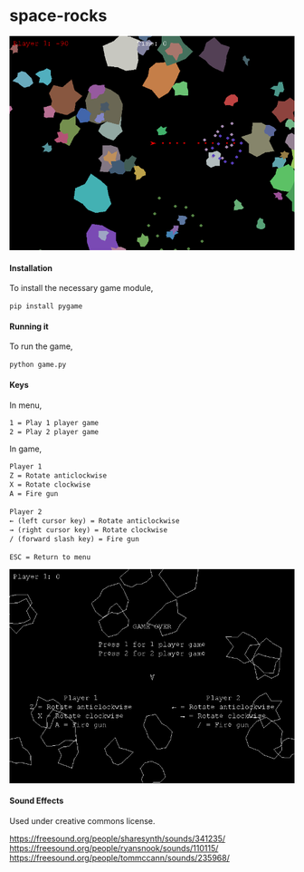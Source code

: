 # space-rocks

![1 player game](https://github.com/johntelforduk/space-rocks/blob/master/screenshots/screenshot_0003.png)

#### Installation
To install the necessary game module,

`pip install pygame`

#### Running it
To run the game,

`python game.py`

#### Keys
In menu,

```
1 = Play 1 player game
2 = Play 2 player game 
```
In game,
```
Player 1
Z = Rotate anticlockwise
X = Rotate clockwise
A = Fire gun

Player 2
← (left cursor key) = Rotate anticlockwise
→ (right cursor key) = Rotate clockwise
/ (forward slash key) = Fire gun

ESC = Return to menu
```
![Main menu](https://github.com/johntelforduk/space-rocks/blob/master/screenshots/screenshot_0001.png)

#### Sound Effects
Used under creative commons license.

https://freesound.org/people/sharesynth/sounds/341235/  
https://freesound.org/people/ryansnook/sounds/110115/  
https://freesound.org/people/tommccann/sounds/235968/